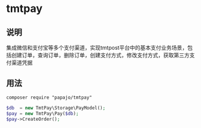 # tmtpay

## 说明

集成微信和支付宝等多个支付渠道，实现tmtpost平台中的基本支付业务场景，包括创建订单，查询订单，删除订单，创建支付方式，修改支付方式，获取第三方支付渠道凭据

## 用法


```
composer require "papajo/tmtpay"
```

```php
$db  = new TmtPay\Storage\PayModel();
$pay = new TmtPay\Pay($db);
$pay->CreateOrder();
```

